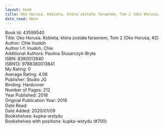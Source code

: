 ```yaml
---
layout: book
title: Oko Horusa. Kobieta, która została faraonem, Tom 2 (Oko Horusa,  no. 2)
date_read: None
---
```


Book Id: 43599540<br />
Title: Oko Horusa. Kobieta, która została faraonem, Tom 2 (Oko Horusa, #2)<br />
Author: Chie Inudoh<br />
Author l-f: Inudoh, Chie<br />
Additional Authors: Paulina Ślusarczyk-Bryła<br />
ISBN: 8380013840<br />
ISBN13: 9788380013841<br />
My Rating: 0<br />
Average Rating: 4.08<br />
Publisher: Studio JG<br />
Binding: Hardcover<br />
Number of Pages: 212<br />
Year Published: 2018<br />
Original Publication Year: 2016<br />
Date Read: <br />
Date Added: 2020/01/09<br />
Bookshelves: kupka-wstydu<br />
Bookshelves with positions: kupka-wstydu (#700)<br />

